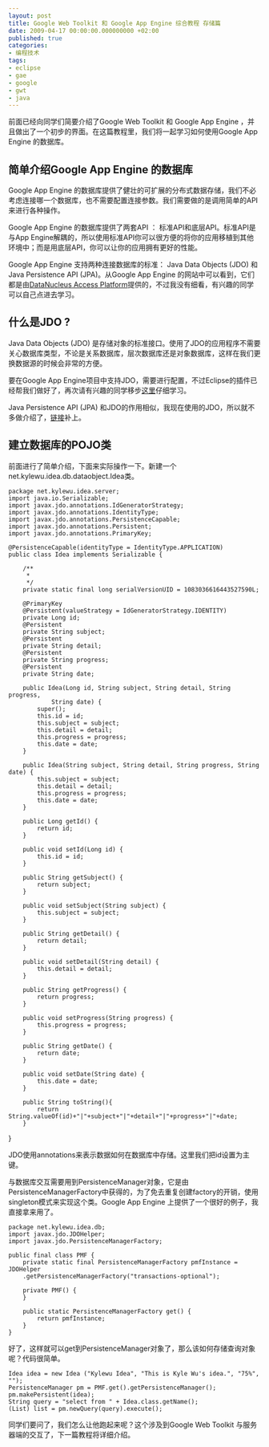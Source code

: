 ```yaml
---
layout: post
title: Google Web Toolkit 和 Google App Engine 综合教程 存储篇
date: 2009-04-17 00:00:00.000000000 +02:00
published: true
categories:
- 编程技术
tags:
- eclipse
- gae
- google
- gwt
- java
---
```

前面已经向同学们简要介绍了Google Web Toolkit 和 Google App Engine ，并且做出了一个初步的界面。在这篇教程里，我们将一起学习如何使用Google App Engine 的数据库。

## 简单介绍Google App Engine 的数据库

Google App Engine 的数据库提供了健壮的可扩展的分布式数据存储，我们不必考虑连接哪一个数据库，也不需要配置连接参数。我们需要做的是调用简单的API来进行各种操作。

Google App Engine 的数据库提供了两套API ： 标准API和底层API。标准API是与App Engine解耦的，所以使用标准API你可以很方便的将你的应用移植到其他环境中；而是用底层API，你可以让你的应用拥有更好的性能。

Google App Engine 支持两种连接数据库的标准： Java Data Objects (JDO) 和 Java Persistence API (JPA)。从Google App Engine 的网站中可以看到，它们都是由[DataNucleus Access Platform](http://www.datanucleus.org/)提供的，不过我没有细看，有兴趣的同学可以自己点进去学习。

## 什么是JDO ?

Java Data Objects (JDO) 是存储对象的标准接口。使用了JDO的应用程序不需要关心数据库类型，不论是关系数据库，层次数据库还是对象数据库，这样在我们更换数据源的时候会非常的方便。

要在Google App Engine项目中支持JDO，需要进行配置，不过Eclipse的插件已经帮我们做好了，再次请有兴趣的同学移步[这里](http://code.google.com/appengine/docs/java/datastore/usingjdo.html#Setting_Up_JDO)仔细学习。

Java Persistence API (JPA) 和JDO的作用相似，我现在使用的JDO，所以就不多做介绍了，[链接](http://code.google.com/appengine/docs/java/datastore/usingjpa.html)补上。

## 建立数据库的POJO类

前面进行了简单介绍，下面来实际操作一下。新建一个net.kylewu.idea.db.dataobject.Idea类。

    package net.kylewu.idea.server;
    import java.io.Serializable;
    import javax.jdo.annotations.IdGeneratorStrategy;
    import javax.jdo.annotations.IdentityType;
    import javax.jdo.annotations.PersistenceCapable;
    import javax.jdo.annotations.Persistent;
    import javax.jdo.annotations.PrimaryKey;

    @PersistenceCapable(identityType = IdentityType.APPLICATION)
    public class Idea implements Serializable {

        /**
         *
         */
        private static final long serialVersionUID = 1083036616443527590L;

        @PrimaryKey
        @Persistent(valueStrategy = IdGeneratorStrategy.IDENTITY)
        private Long id;
        @Persistent
        private String subject;
        @Persistent
        private String detail;
        @Persistent
        private String progress;
        @Persistent
        private String date;

        public Idea(Long id, String subject, String detail, String progress,
                String date) {
            super();
            this.id = id;
            this.subject = subject;
            this.detail = detail;
            this.progress = progress;
            this.date = date;
        }

        public Idea(String subject, String detail, String progress, String date) {
            this.subject = subject;
            this.detail = detail;
            this.progress = progress;
            this.date = date;
        }

        public Long getId() {
            return id;
        }

        public void setId(Long id) {
            this.id = id;
        }

        public String getSubject() {
            return subject;
        }

        public void setSubject(String subject) {
            this.subject = subject;
        }

        public String getDetail() {
            return detail;
        }

        public void setDetail(String detail) {
            this.detail = detail;
        }

        public String getProgress() {
            return progress;
        }

        public void setProgress(String progress) {
            this.progress = progress;
        }

        public String getDate() {
            return date;
        }

        public void setDate(String date) {
            this.date = date;
        }

        public String toString(){
            return String.valueOf(id)+"|"+subject+"|"+detail+"|"+progress+"|"+date;
        }
}

JDO使用annotations来表示数据如何在数据库中存储。这里我们把id设置为主键。

与数据库交互需要用到PersistenceManager对象，它是由PersistenceManagerFactory中获得的，为了免去重复创建factory的开销，使用singleton模式来实现这个类。Google App Engine 上提供了一个很好的例子，我直接拿来用了。

    package net.kylewu.idea.db;
    import javax.jdo.JDOHelper;
    import javax.jdo.PersistenceManagerFactory;

    public final class PMF {
        private static final PersistenceManagerFactory pmfInstance = JDOHelper
        .getPersistenceManagerFactory("transactions-optional");

        private PMF() {
        }

        public static PersistenceManagerFactory get() {
            return pmfInstance;
        }
    }

好了，这样就可以get到PersistenceManager对象了，那么该如何存储查询对象呢？代码很简单。

    Idea idea = new Idea ("Kylewu Idea", "This is Kyle Wu's idea.", "75%", "");
    PersistenceManager pm = PMF.get().getPersistenceManager();
    pm.makePersistent(idea);
    String query = "select from " + Idea.class.getName();
    (List) list = pm.newQuery(query).execute();

同学们要问了，我们怎么让他跑起来呢？这个涉及到Google Web Toolkit 与服务器端的交互了，下一篇教程将详细介绍。
